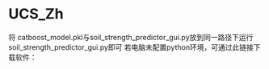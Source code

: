 # UCS_Zh
将
catboost_model.pkl与soil_strength_predictor_gui.py放到同一路径下运行soil_strength_predictor_gui.py即可
若电脑未配置python环境，可通过此链接下载软件：
